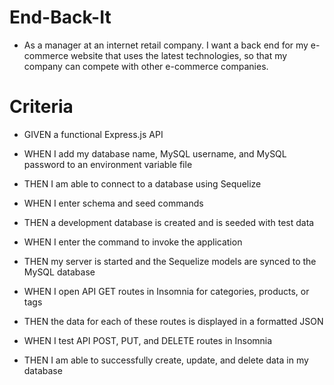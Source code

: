 # End-Back-It
- As a manager at an internet retail company. I want a back end for my e-commerce website that uses the latest technologies, so that my company can compete with other e-commerce companies.

# Criteria 
- GIVEN a functional Express.js API
- WHEN I add my database name, MySQL username, and MySQL password to an environment variable file
- THEN I am able to connect to a database using Sequelize

- WHEN I enter schema and seed commands
- THEN a development database is created and is seeded with test data
- WHEN I enter the command to invoke the application
- THEN my server is started and the Sequelize models are synced to the MySQL database
- WHEN I open API GET routes in Insomnia for categories, products, or tags
- THEN the data for each of these routes is displayed in a formatted JSON
- WHEN I test API POST, PUT, and DELETE routes in Insomnia
- THEN I am able to successfully create, update, and delete data in my database



